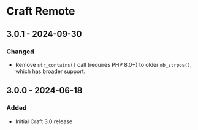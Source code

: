 # Craft Remote

## 3.0.1 - 2024-09-30
### Changed
- Remove `str_contains()` call (requires PHP 8.0+) to older `mb_strpos()`, which has broader support. 

## 3.0.0 - 2024-06-18
### Added
- Initial Craft 3.0 release
